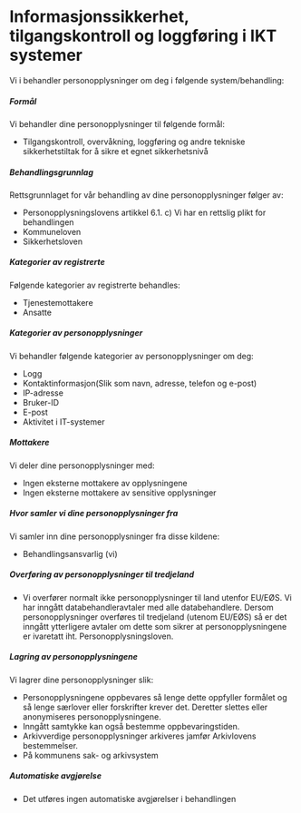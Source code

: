 <!-- title: Informasjonssikkerhet, tilgangskontroll og loggføring  i IKT systemer -->

Informasjonssikkerhet, tilgangskontroll og loggføring i IKT systemer
====================================================================

  

Vi i behandler personopplysninger om deg i følgende system/behandling:

  

##### Formål

Vi behandler dine personopplysninger til følgende formål:

*   Tilgangskontroll, overvåkning, loggføring og andre tekniske sikkerhetstiltak for å sikre et egnet sikkerhetsnivå

##### Behandlingsgrunnlag

Rettsgrunnlaget for vår behandling av dine personopplysninger følger av:

*   Personopplysningslovens artikkel 6.1. c) Vi har en rettslig plikt for behandlingen
*   Kommuneloven
*   Sikkerhetsloven

##### Kategorier av registrerte

Følgende kategorier av registrerte behandles:

*   Tjenestemottakere
*   Ansatte

##### Kategorier av personopplysninger

Vi behandler følgende kategorier av personopplysninger om deg:

*   Logg
*   Kontaktinformasjon(Slik som navn, adresse, telefon og e-post)
*   IP-adresse
*   Bruker-ID
*   E-post
*   Aktivitet i IT-systemer

##### Mottakere

Vi deler dine personopplysninger med:

*   Ingen eksterne mottakere av opplysningene
*   Ingen eksterne mottakere av sensitive opplysninger

##### Hvor samler vi dine personopplysninger fra

Vi samler inn dine personopplysninger fra disse kildene:

*   Behandlingsansvarlig (vi)

##### Overføring av personopplysninger til tredjeland

*   Vi overfører normalt ikke personopplysninger til land utenfor EU/EØS. Vi har inngått databehandleravtaler med alle databehandlere. Dersom personopplysninger overføres til tredjeland (utenom EU/EØS) så er det inngått ytterligere avtaler om dette som sikrer at personopplysningene er ivaretatt iht. Personopplysningsloven.

##### Lagring av personopplysningene

Vi lagrer dine personopplysninger slik:

*   Personopplysningene oppbevares så lenge dette oppfyller formålet og så lenge særlover eller forskrifter krever det. Deretter slettes eller anonymiseres personopplysningene.
*   Inngått samtykke kan også bestemme oppbevaringstiden.
*   Arkivverdige personopplysninger arkiveres jamfør Arkivlovens bestemmelser.
*   På kommunens sak- og arkivsystem

##### Automatiske avgjørelse

*   Det utføres ingen automatiske avgjørelser i behandlingen